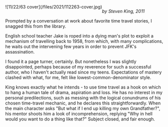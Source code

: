 <!--
.. title: 11/22/63
.. slug: 112263
.. date: 2021-05-11 13:23:19 UTC-05:00
.. tags: media,book,novel,science-fiction,time-travel,fiction
-->

<span style="float: left">
![11/22/63 cover](/files/2021/112263-cover.jpg)
</span>

*by Steven King, 2011*

Prompted by a conversation at work about favorite time travel stories,
I snagged this from the library.

English school teacher Jake is roped into a dying man's plot to exploit a
mechanism of travelling back to 1958, from which, with many complications, he
waits out the intervening few years in order to prevent JFK's assassination.

I found it a page turner, certainly. But nonetheless I was slightly
disappointed, perhaps because of my reverence for such a successful author, who
I haven't actually read since my teens. Expectations of mastery clashed with
what, for me, felt like lowest-common-denominator style.

King knows exactly what he intends - to use time travel as a hook on which to
hang a human tale of drama, aspiration and loss. He has no interest in my
personal predilections, such as messing with the logical conundrums of his
chosen time-travel mechanic, and he declares this straightforwardly. When the
main character asks "But what if I end up killing my own Grandfather?", his
mentor shoots him a look of incomprehension, replying "Why in hell would you
want to do a thing like that?" Subject closed, and fair enough.

<br style="clear: left" />

